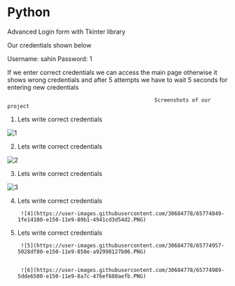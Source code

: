 # Python
Advanced Login form with Tkinter library

Our credentials shown below

Username: sahin
Password: 1

If we enter correct credentials we can access the main page otherwise it shows wrong credentials and after 5 attempts we have to wait 5 seconds for entering new credentials

                                                   Screenshots of our project

1. Lets write correct credentials


  ![1](https://user-images.githubusercontent.com/30684778/65774374-2a4f0b00-e14f-11e9-98df-af29f834b272.PNG)

2. Lets write correct credentials

  ![2](https://user-images.githubusercontent.com/30684778/65774782-02ac7280-e150-11e9-9f78-84ba2b1f6e55.PNG)


3. Lets write correct credentials

  ![3](https://user-images.githubusercontent.com/30684778/65774816-10fa8e80-e150-11e9-8cfe-ed54ae6a7132.PNG)


4. Lets write correct credentials

        ![4](https://user-images.githubusercontent.com/30684778/65774849-1fe14100-e150-11e9-89b1-4941cd3d54d2.PNG)


5. Lets write correct credentials


        ![5](https://user-images.githubusercontent.com/30684778/65774957-5028df80-e150-11e9-850e-a92998127b06.PNG)


        ![6](https://user-images.githubusercontent.com/30684778/65774989-5dde6500-e150-11e9-8a7c-476ef680aefb.PNG)
